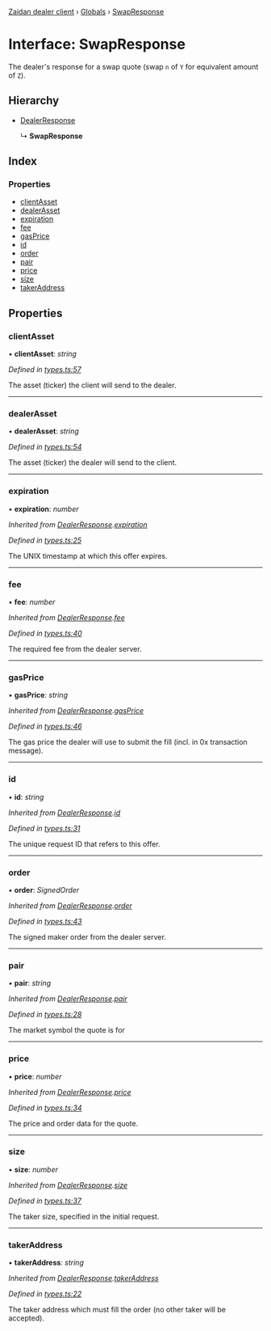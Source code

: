 [Zaidan dealer client](../README.md) › [Globals](../globals.md) › [SwapResponse](swapresponse.md)

# Interface: SwapResponse

The dealer's response for a swap quote (swap `n` of `Y` for equivalent amount of `Z`).

## Hierarchy

* [DealerResponse](dealerresponse.md)

  ↳ **SwapResponse**

## Index

### Properties

* [clientAsset](swapresponse.md#clientasset)
* [dealerAsset](swapresponse.md#dealerasset)
* [expiration](swapresponse.md#expiration)
* [fee](swapresponse.md#fee)
* [gasPrice](swapresponse.md#gasprice)
* [id](swapresponse.md#id)
* [order](swapresponse.md#order)
* [pair](swapresponse.md#pair)
* [price](swapresponse.md#price)
* [size](swapresponse.md#size)
* [takerAddress](swapresponse.md#takeraddress)

## Properties

###  clientAsset

• **clientAsset**: *string*

*Defined in [types.ts:57](https://github.com/ParadigmFoundation/zaidan-dealer-client/blob/8857c4e/src/types.ts#L57)*

The asset (ticker) the client will send to the dealer.

___

###  dealerAsset

• **dealerAsset**: *string*

*Defined in [types.ts:54](https://github.com/ParadigmFoundation/zaidan-dealer-client/blob/8857c4e/src/types.ts#L54)*

The asset (ticker) the dealer will send to the client.

___

###  expiration

• **expiration**: *number*

*Inherited from [DealerResponse](dealerresponse.md).[expiration](dealerresponse.md#expiration)*

*Defined in [types.ts:25](https://github.com/ParadigmFoundation/zaidan-dealer-client/blob/8857c4e/src/types.ts#L25)*

The UNIX timestamp at which this offer expires.

___

###  fee

• **fee**: *number*

*Inherited from [DealerResponse](dealerresponse.md).[fee](dealerresponse.md#fee)*

*Defined in [types.ts:40](https://github.com/ParadigmFoundation/zaidan-dealer-client/blob/8857c4e/src/types.ts#L40)*

The required fee from the dealer server.

___

###  gasPrice

• **gasPrice**: *string*

*Inherited from [DealerResponse](dealerresponse.md).[gasPrice](dealerresponse.md#gasprice)*

*Defined in [types.ts:46](https://github.com/ParadigmFoundation/zaidan-dealer-client/blob/8857c4e/src/types.ts#L46)*

The gas price the dealer will use to submit the fill (incl. in 0x transaction message).

___

###  id

• **id**: *string*

*Inherited from [DealerResponse](dealerresponse.md).[id](dealerresponse.md#id)*

*Defined in [types.ts:31](https://github.com/ParadigmFoundation/zaidan-dealer-client/blob/8857c4e/src/types.ts#L31)*

The unique request ID that refers to this offer.

___

###  order

• **order**: *SignedOrder*

*Inherited from [DealerResponse](dealerresponse.md).[order](dealerresponse.md#order)*

*Defined in [types.ts:43](https://github.com/ParadigmFoundation/zaidan-dealer-client/blob/8857c4e/src/types.ts#L43)*

The signed maker order from the dealer server.

___

###  pair

• **pair**: *string*

*Inherited from [DealerResponse](dealerresponse.md).[pair](dealerresponse.md#pair)*

*Defined in [types.ts:28](https://github.com/ParadigmFoundation/zaidan-dealer-client/blob/8857c4e/src/types.ts#L28)*

The market symbol the quote is for

___

###  price

• **price**: *number*

*Inherited from [DealerResponse](dealerresponse.md).[price](dealerresponse.md#price)*

*Defined in [types.ts:34](https://github.com/ParadigmFoundation/zaidan-dealer-client/blob/8857c4e/src/types.ts#L34)*

The price and order data for the quote.

___

###  size

• **size**: *number*

*Inherited from [DealerResponse](dealerresponse.md).[size](dealerresponse.md#size)*

*Defined in [types.ts:37](https://github.com/ParadigmFoundation/zaidan-dealer-client/blob/8857c4e/src/types.ts#L37)*

The taker size, specified in the initial request.

___

###  takerAddress

• **takerAddress**: *string*

*Inherited from [DealerResponse](dealerresponse.md).[takerAddress](dealerresponse.md#takeraddress)*

*Defined in [types.ts:22](https://github.com/ParadigmFoundation/zaidan-dealer-client/blob/8857c4e/src/types.ts#L22)*

The taker address which must fill the order (no other taker will be accepted).

